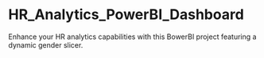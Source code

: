 # HR_Analytics_PowerBI_Dashboard
Enhance your HR analytics capabilities with this BowerBI project featuring a dynamic gender slicer. 
